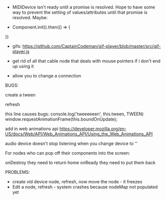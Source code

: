 - MIDIDevice isn't ready until a promise is resolved. Hope to have some way to prevent the setting of values/attributes until that promise is resolved. Maybe:

- Component.init().then(() => {

})

- gifs: https://github.com/CaptainCodeman/gif-player/blob/master/src/gif-player.js

- get rid of all that cable node that deals with mouse pointers if i don't end up using it

- allow you to change a connection

BUGS:

create a tween

refresh

this line causes bugs:
console.log('tweeeeeen', this.tween, TWEEN)
window.requestAnimationFrame(this.boundOnUpdate);

add in web animations api
https://developer.mozilla.org/en-US/docs/Web/API/Web_Animations_API/Using_the_Web_Animations_API

audio device doesn't stop listening when you change device to ''

For nodes who can pop off their components into the screen:

onDestroy they need to return home
onReady they need to put them back

PROBLEMS:

- create vid device node, refresh, now move the node - it freezes
- Edit a node, refresh - system crashes because nodeMap not populated yet

